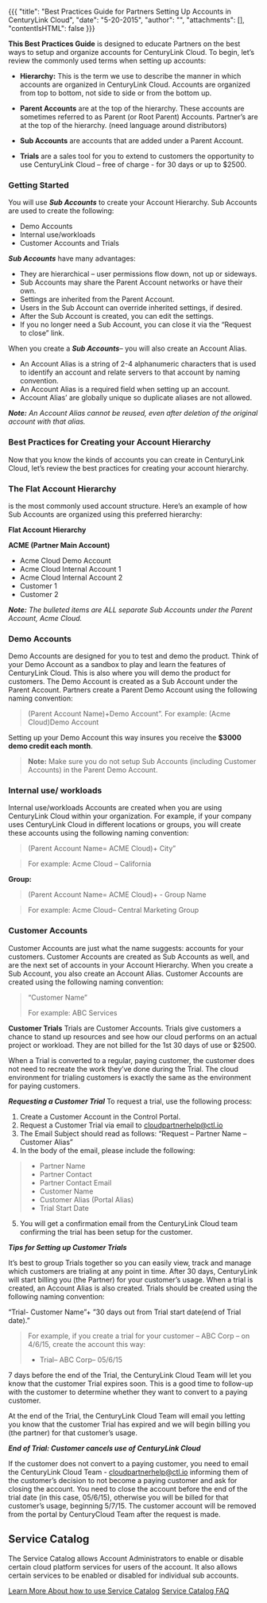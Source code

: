 {{{
  "title": "Best Practices Guide for Partners Setting Up Accounts in CenturyLink Cloud",
  "date": "5-20-2015",
  "author": "",
  "attachments": [],
  "contentIsHTML": false
}}}

**This Best Practices Guide** is designed to educate Partners on the best ways to setup and organize accounts for CenturyLink Cloud. To begin, let’s review the commonly used terms when setting up accounts:

- **Hierarchy:**  This is the term we use to describe the manner in which accounts are organized in CenturyLink Cloud.  Accounts are organized from top to bottom, not side to side or from the bottom up.

- **Parent Accounts** are at the top of the hierarchy.  These accounts are sometimes referred to as Parent (or Root Parent) Accounts.  Partner’s are at the top of the hierarchy. (need language around distributors)

- **Sub Accounts** are accounts that are added under a Parent Account.

- **Trials** are a sales tool for you to extend to customers the opportunity to use CenturyLink Cloud – free of charge - for 30 days or up to $2500.

### Getting Started
You will use _**Sub Accounts**_ to create your Account Hierarchy. Sub Accounts are used to create the following:

-    Demo Accounts
-    Internal use/workloads
-    Customer Accounts and Trials

_**Sub Accounts**_ have many advantages:
-    They are hierarchical – user permissions flow down, not up or sideways.
-    Sub Accounts may share the Parent Account networks or have their own.
-    Settings are inherited from the Parent Account.
-    Users in the Sub Account can override inherited settings, if desired.
-    After the Sub Account is created, you can edit the settings.
-    If you no longer need a Sub Account, you can close it via the “Request to close” link.

When you create a _**Sub Accounts**_– you will also create an Account Alias.
-    An Account Alias is a string of 2-4 alphanumeric characters that is used to identify an account and relate servers to that account by naming convention.
-    An Account Alias is a required field when setting up an account.
-    Account Alias’ are globally unique so duplicate aliases are not allowed.

_**Note:** An Account Alias cannot be reused, even after deletion of the original account with that alias._

### Best Practices for Creating your Account Hierarchy
Now that you know the kinds of accounts you can create in CenturyLink Cloud, let’s review the best practices for creating your account hierarchy.

### The Flat Account Hierarchy
is the most commonly used account structure. Here’s an example of how Sub Accounts are organized using this preferred hierarchy:

**Flat Account Hierarchy**

**ACME (Partner Main Account)**
- Acme Cloud Demo Account
- Acme Cloud Internal Account 1
- Acme Cloud Internal Account 2
- Customer 1
- Customer 2

_**Note:** The bulleted items are ALL separate Sub Accounts under the Parent Account, Acme Cloud._

### Demo Accounts
Demo Accounts are designed for you to test and demo the product.  Think of your Demo Account as a sandbox to play and learn the features of CenturyLink Cloud.  This is also where you will demo the product for customers.  The Demo Account is created as a Sub Account under the Parent Account.  Partners create a Parent Demo Account using the following naming convention:
>(Parent Account Name)+Demo Account”.
>    For example:
    (Acme Cloud)Demo Account

Setting up your Demo Account this way insures you receive the **$3000 demo credit each month**.

> **Note:** Make sure you do not setup Sub Accounts (including Customer Accounts) in the Parent Demo Account.

### Internal use/ workloads
Internal use/workloads Accounts are created when you are using CenturyLink Cloud within your organization.  For example, if your company uses CenturyLink Cloud in different locations or groups, you will create these accounts using the following naming convention:
>(Parent Account Name= ACME Cloud)+ City”

> For example: Acme Cloud – California

**Group:**
>(Parent Account Name= ACME Cloud)+ - Group Name

>For example: Acme Cloud– Central Marketing Group

### Customer Accounts
Customer Accounts are just what the name suggests:  accounts for your customers.  Customer Accounts are created as Sub Accounts as well, and are the next set of accounts in your Account Hierarchy.  When you create a Sub Account, you also create an Account Alias.  Customer Accounts are created using the following naming convention:
>“Customer Name”
>
>For example: ABC Services

**Customer Trials**
Trials are Customer Accounts.  Trials give customers a chance to stand up resources and see how our cloud performs on an actual project or workload.      They are not billed for the 1st 30 days of use or $2500.

When a Trial is converted to a regular, paying customer, the customer does not need to recreate the work they’ve done during the Trial.  The cloud environment for trialing customers is exactly the same as the environment for paying customers.

_**Requesting a Customer Trial**_
To request a trial, use the following process:

1. Create a Customer Account in the Control Portal.
2. Request a Customer Trial via email to cloudpartnerhelp@ctl.io
3. The Email Subject should read as follows:  “Request – Partner Name – Customer Alias”
4. In the body of the email, please include the following:
>+ Partner Name
>+  Partner Contact
>+  Partner Contact Email
>+  Customer Name
>+  Customer Alias (Portal Alias)
>+  Trial Start Date

5. You will get a confirmation email from the CenturyLink Cloud team confirming the trial has been setup for the customer.

_**Tips for Setting up Customer Trials**_

It’s best to group Trials together so you can easily view, track and manage which customers are trialing at any point in time.  After 30 days, CenturyLink will start billing you (the Partner) for your customer’s usage.  When a trial is created, an Account Alias is also created.  Trials should be created using the following naming convention:

“Trial- Customer Name”+ ”30 days out from Trial start date(end of Trial date).”
>For example, if you create a trial for your customer – ABC Corp – on 4/6/15, create the account this way:
 >+ Trial– ABC Corp– 05/6/15

7 days before the end of the Trial, the CenturyLink Cloud Team will let you know that the customer Trial expires soon.  This is a good time to follow-up with the customer to determine whether they want to convert to a paying customer.

At the end of the Trial, the CenturyLink Cloud Team will email you letting you know that the customer Trial has expired and we will begin billing you (the partner) for that customer’s usage.

_**End of Trial: Customer cancels use of CenturyLink Cloud**_

If the customer does not convert to a paying customer, you need to email the CenturyLink Cloud Team - cloudpartnerhelp@ctl.io informing them of the customer’s decision to not become a paying customer and ask for closing the account.  You need to close the account before the end of the trial date (in this case, 05/6/15), otherwise you will be billed for that customer’s usage, beginning 5/7/15.
The customer account will be removed from the portal by CenturyCloud Team after the request is made.

## Service Catalog
The Service Catalog allows Account Administrators to enable or disable certain cloud platform services for users of the account. It also allows certain services to be enabled or disabled for individual sub accounts.

[Learn More About how to use Service Catalog](../General/getting-started-with-the-service-catalog.md)
[Service Catalog FAQ](../General/service-catalog-faq.md)

